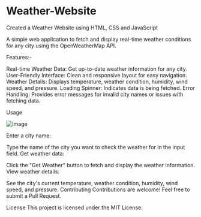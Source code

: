 # Weather-Website
Created a Weather Website using HTML, CSS and JavaScript

A simple web application to fetch and display real-time weather conditions for any city using the OpenWeatherMap API.

Features:-

Real-time Weather Data: Get up-to-date weather information for any city.
User-Friendly Interface: Clean and responsive layout for easy navigation.
Weather Details: Displays temperature, weather condition, humidity, wind speed, and pressure.
Loading Spinner: Indicates data is being fetched.
Error Handling: Provides error messages for invalid city names or issues with fetching data.

Usage

![image](https://github.com/Krishna6475/Weather-Website/assets/170719714/730efdb7-ce41-46a8-8aa2-4dd4658c9c13)

Enter a city name:

Type the name of the city you want to check the weather for in the input field.
Get weather data:

Click the "Get Weather" button to fetch and display the weather information.
View weather details:

See the city's current temperature, weather condition, humidity, wind speed, and pressure.
Contributing
Contributions are welcome! Feel free to submit a Pull Request.

License
This project is licensed under the MIT License.
